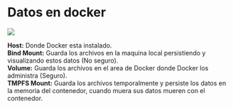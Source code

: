 # Datos en docker

![](https://i1.wp.com/cdn-images-1.medium.com/max/800/1*bo6IOrBjaHbtkPgTKT08NA.png?w=1170&ssl=1)

**Host:** Donde Docker esta instalado.  
**Bind Mount:** Guarda los archivos en la maquina local persistiendo y visualizando estos datos (No seguro).  
**Volume:** Guarda los archivos en el area de Docker donde Docker los administra (Seguro).  
**TMPFS Mount:** Guarda los archivos temporalmente y persiste los datos en la memoria del contenedor, cuando muera sus datos mueren con el contenedor.